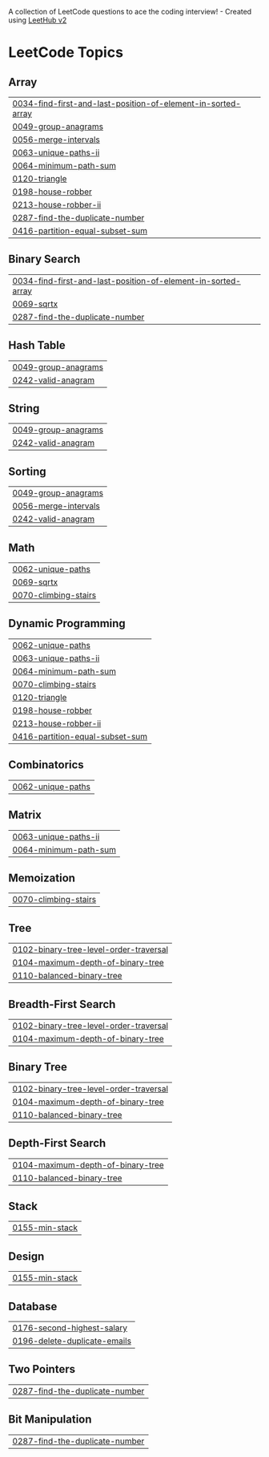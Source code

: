 A collection of LeetCode questions to ace the coding interview! - Created using [LeetHub v2](https://github.com/arunbhardwaj/LeetHub-2.0)
<!---LeetCode Topics Start-->
# LeetCode Topics
## Array
|  |
| ------- |
| [0034-find-first-and-last-position-of-element-in-sorted-array](https://github.com/pavanchakravarthi999/DSA/tree/master/0034-find-first-and-last-position-of-element-in-sorted-array) |
| [0049-group-anagrams](https://github.com/pavanchakravarthi999/DSA/tree/master/0049-group-anagrams) |
| [0056-merge-intervals](https://github.com/pavanchakravarthi999/DSA/tree/master/0056-merge-intervals) |
| [0063-unique-paths-ii](https://github.com/pavanchakravarthi999/DSA/tree/master/0063-unique-paths-ii) |
| [0064-minimum-path-sum](https://github.com/pavanchakravarthi999/DSA/tree/master/0064-minimum-path-sum) |
| [0120-triangle](https://github.com/pavanchakravarthi999/DSA/tree/master/0120-triangle) |
| [0198-house-robber](https://github.com/pavanchakravarthi999/DSA/tree/master/0198-house-robber) |
| [0213-house-robber-ii](https://github.com/pavanchakravarthi999/DSA/tree/master/0213-house-robber-ii) |
| [0287-find-the-duplicate-number](https://github.com/pavanchakravarthi999/DSA/tree/master/0287-find-the-duplicate-number) |
| [0416-partition-equal-subset-sum](https://github.com/pavanchakravarthi999/DSA/tree/master/0416-partition-equal-subset-sum) |
## Binary Search
|  |
| ------- |
| [0034-find-first-and-last-position-of-element-in-sorted-array](https://github.com/pavanchakravarthi999/DSA/tree/master/0034-find-first-and-last-position-of-element-in-sorted-array) |
| [0069-sqrtx](https://github.com/pavanchakravarthi999/DSA/tree/master/0069-sqrtx) |
| [0287-find-the-duplicate-number](https://github.com/pavanchakravarthi999/DSA/tree/master/0287-find-the-duplicate-number) |
## Hash Table
|  |
| ------- |
| [0049-group-anagrams](https://github.com/pavanchakravarthi999/DSA/tree/master/0049-group-anagrams) |
| [0242-valid-anagram](https://github.com/pavanchakravarthi999/DSA/tree/master/0242-valid-anagram) |
## String
|  |
| ------- |
| [0049-group-anagrams](https://github.com/pavanchakravarthi999/DSA/tree/master/0049-group-anagrams) |
| [0242-valid-anagram](https://github.com/pavanchakravarthi999/DSA/tree/master/0242-valid-anagram) |
## Sorting
|  |
| ------- |
| [0049-group-anagrams](https://github.com/pavanchakravarthi999/DSA/tree/master/0049-group-anagrams) |
| [0056-merge-intervals](https://github.com/pavanchakravarthi999/DSA/tree/master/0056-merge-intervals) |
| [0242-valid-anagram](https://github.com/pavanchakravarthi999/DSA/tree/master/0242-valid-anagram) |
## Math
|  |
| ------- |
| [0062-unique-paths](https://github.com/pavanchakravarthi999/DSA/tree/master/0062-unique-paths) |
| [0069-sqrtx](https://github.com/pavanchakravarthi999/DSA/tree/master/0069-sqrtx) |
| [0070-climbing-stairs](https://github.com/pavanchakravarthi999/DSA/tree/master/0070-climbing-stairs) |
## Dynamic Programming
|  |
| ------- |
| [0062-unique-paths](https://github.com/pavanchakravarthi999/DSA/tree/master/0062-unique-paths) |
| [0063-unique-paths-ii](https://github.com/pavanchakravarthi999/DSA/tree/master/0063-unique-paths-ii) |
| [0064-minimum-path-sum](https://github.com/pavanchakravarthi999/DSA/tree/master/0064-minimum-path-sum) |
| [0070-climbing-stairs](https://github.com/pavanchakravarthi999/DSA/tree/master/0070-climbing-stairs) |
| [0120-triangle](https://github.com/pavanchakravarthi999/DSA/tree/master/0120-triangle) |
| [0198-house-robber](https://github.com/pavanchakravarthi999/DSA/tree/master/0198-house-robber) |
| [0213-house-robber-ii](https://github.com/pavanchakravarthi999/DSA/tree/master/0213-house-robber-ii) |
| [0416-partition-equal-subset-sum](https://github.com/pavanchakravarthi999/DSA/tree/master/0416-partition-equal-subset-sum) |
## Combinatorics
|  |
| ------- |
| [0062-unique-paths](https://github.com/pavanchakravarthi999/DSA/tree/master/0062-unique-paths) |
## Matrix
|  |
| ------- |
| [0063-unique-paths-ii](https://github.com/pavanchakravarthi999/DSA/tree/master/0063-unique-paths-ii) |
| [0064-minimum-path-sum](https://github.com/pavanchakravarthi999/DSA/tree/master/0064-minimum-path-sum) |
## Memoization
|  |
| ------- |
| [0070-climbing-stairs](https://github.com/pavanchakravarthi999/DSA/tree/master/0070-climbing-stairs) |
## Tree
|  |
| ------- |
| [0102-binary-tree-level-order-traversal](https://github.com/pavanchakravarthi999/DSA/tree/master/0102-binary-tree-level-order-traversal) |
| [0104-maximum-depth-of-binary-tree](https://github.com/pavanchakravarthi999/DSA/tree/master/0104-maximum-depth-of-binary-tree) |
| [0110-balanced-binary-tree](https://github.com/pavanchakravarthi999/DSA/tree/master/0110-balanced-binary-tree) |
## Breadth-First Search
|  |
| ------- |
| [0102-binary-tree-level-order-traversal](https://github.com/pavanchakravarthi999/DSA/tree/master/0102-binary-tree-level-order-traversal) |
| [0104-maximum-depth-of-binary-tree](https://github.com/pavanchakravarthi999/DSA/tree/master/0104-maximum-depth-of-binary-tree) |
## Binary Tree
|  |
| ------- |
| [0102-binary-tree-level-order-traversal](https://github.com/pavanchakravarthi999/DSA/tree/master/0102-binary-tree-level-order-traversal) |
| [0104-maximum-depth-of-binary-tree](https://github.com/pavanchakravarthi999/DSA/tree/master/0104-maximum-depth-of-binary-tree) |
| [0110-balanced-binary-tree](https://github.com/pavanchakravarthi999/DSA/tree/master/0110-balanced-binary-tree) |
## Depth-First Search
|  |
| ------- |
| [0104-maximum-depth-of-binary-tree](https://github.com/pavanchakravarthi999/DSA/tree/master/0104-maximum-depth-of-binary-tree) |
| [0110-balanced-binary-tree](https://github.com/pavanchakravarthi999/DSA/tree/master/0110-balanced-binary-tree) |
## Stack
|  |
| ------- |
| [0155-min-stack](https://github.com/pavanchakravarthi999/DSA/tree/master/0155-min-stack) |
## Design
|  |
| ------- |
| [0155-min-stack](https://github.com/pavanchakravarthi999/DSA/tree/master/0155-min-stack) |
## Database
|  |
| ------- |
| [0176-second-highest-salary](https://github.com/pavanchakravarthi999/DSA/tree/master/0176-second-highest-salary) |
| [0196-delete-duplicate-emails](https://github.com/pavanchakravarthi999/DSA/tree/master/0196-delete-duplicate-emails) |
## Two Pointers
|  |
| ------- |
| [0287-find-the-duplicate-number](https://github.com/pavanchakravarthi999/DSA/tree/master/0287-find-the-duplicate-number) |
## Bit Manipulation
|  |
| ------- |
| [0287-find-the-duplicate-number](https://github.com/pavanchakravarthi999/DSA/tree/master/0287-find-the-duplicate-number) |
<!---LeetCode Topics End-->